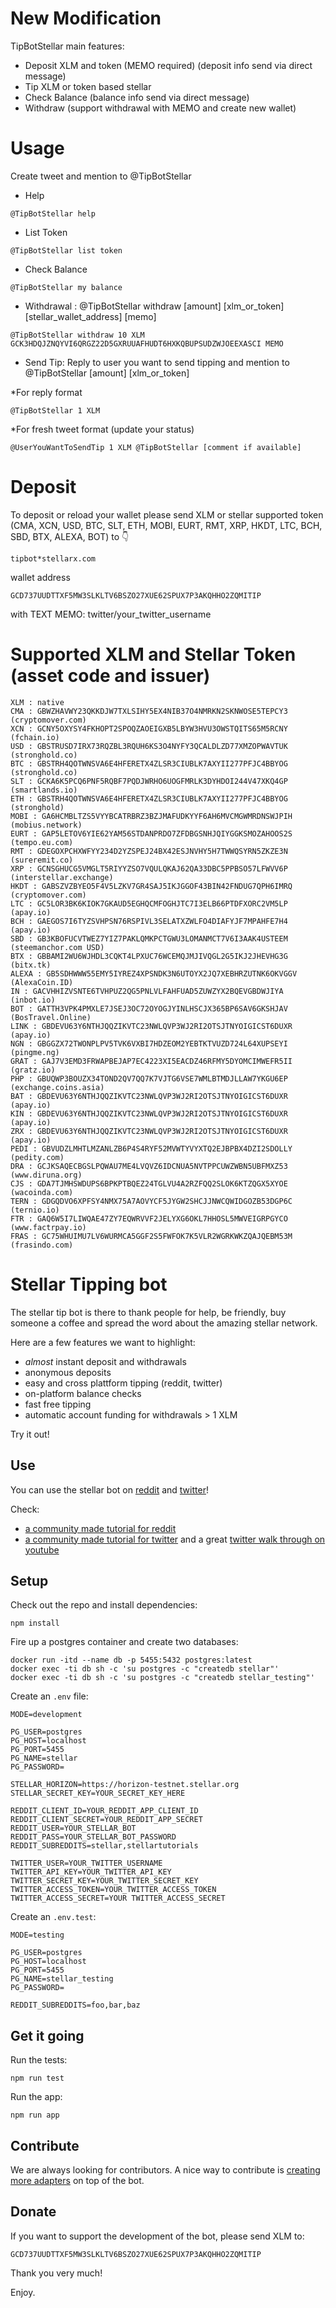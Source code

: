 # New Modification

TipBotStellar main features: 
* Deposit XLM and token (MEMO required) (deposit info send via direct message)
* Tip XLM or token based stellar
* Check Balance (balance info send via direct message)
* Withdraw (support withdrawal with MEMO and create new wallet)

# Usage
Create tweet and mention to @TipBotStellar

* Help 
```
@TipBotStellar help
```
* List Token
```
@TipBotStellar list token
```
* Check Balance
```
@TipBotStellar my balance
```
* Withdrawal : @TipBotStellar withdraw [amount] [xlm_or_token] [stellar_wallet_address] [memo]
```
@TipBotStellar withdraw 10 XLM GCK3HDQJZNQYVI6QRGZ22D5GXRUUAFHUDT6HXKQBUPSUDZWJOEEXASCI MEMO
```
* Send Tip: Reply to user you want to send tipping and mention to @TipBotStellar [amount] [xlm_or_token]

*For reply format
```
@TipBotStellar 1 XLM
```

*For fresh tweet format (update your status)
```
@UserYouWantToSendTip 1 XLM @TipBotStellar [comment if available]
```


# Deposit
To deposit or reload your wallet please send XLM or stellar supported token (CMA, XCN, USD, BTC, SLT, ETH, MOBI, EURT, RMT, XRP, HKDT, LTC, BCH, SBD, BTX, ALEXA, BOT) to 👇

```
tipbot*stellarx.com 
```

wallet address

```
GCD737UUDTTXF5MW3SLKLTV6BSZO27XUE62SPUX7P3AKQHHO2ZQMITIP
```

with TEXT MEMO: twitter/your_twitter_username

# Supported XLM and Stellar Token (asset code and issuer)
```
XLM : native
CMA : GBWZHAVWY23QKKDJW7TXLSIHY5EX4NIB37O4NMRKN2SKNWOSE5TEPCY3 (cryptomover.com)
XCN : GCNY5OXYSY4FKHOPT2SPOQZAOEIGXB5LBYW3HVU3OWSTQITS65M5RCNY (fchain.io)
USD : GBSTRUSD7IRX73RQZBL3RQUH6KS3O4NYFY3QCALDLZD77XMZOPWAVTUK (stronghold.co)
BTC : GBSTRH4QOTWNSVA6E4HFERETX4ZLSR3CIUBLK7AXYII277PFJC4BBYOG (stronghold.co)
SLT : GCKA6K5PCQ6PNF5RQBF7PQDJWRHO6UOGFMRLK3DYHDOI244V47XKQ4GP (smartlands.io)
ETH : GBSTRH4QOTWNSVA6E4HFERETX4ZLSR3CIUBLK7AXYII277PFJC4BBYOG (stronghold)
MOBI : GA6HCMBLTZS5VYYBCATRBRZ3BZJMAFUDKYYF6AH6MVCMGWMRDNSWJPIH (mobius.network)
EURT : GAP5LETOV6YIE62YAM56STDANPRDO7ZFDBGSNHJQIYGGKSMOZAHOOS2S (tempo.eu.com)
RMT : GDEGOXPCHXWFYY234D2YZSPEJ24BX42ESJNVHY5H7TWWQSYRN5ZKZE3N (sureremit.co)
XRP : GCNSGHUCG5VMGLT5RIYYZSO7VQULQKAJ62QA33DBC5PPBSO57LFWVV6P (interstellar.exchange)
HKDT : GABSZVZBYEO5F4V5LZKV7GR4SAJ5IKJGGOF43BIN42FNDUG7QPH6IMRQ (cryptomover.com)
LTC : GC5LOR3BK6KIOK7GKAUD5EGHQCMFOGHJTC7I3ELB66PTDFXORC2VM5LP (apay.io)
BCH : GAEGOS7I6TYZSVHPSN76RSPIVL3SELATXZWLFO4DIAFYJF7MPAHFE7H4 (apay.io)
SBD : GB3KBOFUCVTWEZ7YIZ7PAKLQMKPCTGWU3LOMANMCT7V6I3AAK4USTEEM (steemanchor.com USD)
BTX : GBBAMI2WU6WJHDL3CQKT4LPXUC76WCEMQJMJIVQGL2G5IKJ2JHEVHG3G (bitx.tk)
ALEXA : GB5SDHWWW55EMY5IYREZ4XPSNDK3N6UTOYX2JQ7XEBHRZUTNK6OKVGGV (AlexaCoin.ID)
IN : GACVHHIZVSNTE6TVHPUZ2QG5PNLVLFAHFUAD5ZUWZYX2BQEVGBDWJIYA (inbot.io)
BOT : GATTH3VPK4PMXLE7JSEJ3OC72OYOGJYINLHSCJX365BP6SAV6GKSHJAV (BosTravel.Online)
LINK : GBDEVU63Y6NTHJQQZIKVTC23NWLQVP3WJ2RI2OTSJTNYOIGICST6DUXR (apay.io)
NGN : GBGGZX72TWONPLPV5TVK6VXBI7HDZEOM2YEBTKTVUZD724L64XUPSEYI (pingme.ng)
GRAT : GAJ7V3EMD3FRWAPBEJAP7EC4223XI5EACDZ46RFMY5DYOMCIMWEFR5II (gratz.io)
PHP : GBUQWP3BOUZX34TOND2QV7QQ7K7VJTG6VSE7WMLBTMDJLLAW7YKGU6EP (exchange.coins.asia)
BAT : GBDEVU63Y6NTHJQQZIKVTC23NWLQVP3WJ2RI2OTSJTNYOIGICST6DUXR (apay.io)
KIN : GBDEVU63Y6NTHJQQZIKVTC23NWLQVP3WJ2RI2OTSJTNYOIGICST6DUXR (apay.io)
ZRX : GBDEVU63Y6NTHJQQZIKVTC23NWLQVP3WJ2RI2OTSJTNYOIGICST6DUXR (apay.io)
PEDI : GBVUDZLMHTLMZANLZB6P4S4RYF52MVWTYVYXTQ2EJBPBX4DZI2SDOLLY (pedity.com)
DRA : GCJKSAQECBGSLPQWAU7ME4LVQVZ6IDCNUA5NVTPPCUWZWBN5UBFMXZ53 (www.diruna.org)
CJS : GDA7TJMHSWDUPS6BPKPTBQEZ24TGLVU4A2RZFQQ2SLOK6KTZQGX5XYOE (wacoinda.com)
TERN : GDGQDVO6XPFSY4NMX75A7AOVYCF5JYGW2SHCJJNWCQWIDGOZB53DGP6C (ternio.io)
FTR : GAQ6W5I7LIWQAE47ZY7EQWRVVF2JELYXG6OKL7HHOSL5MWVEIGRPGYCO (www.factrpay.io)
FRAS : GC75WHUIMU7LV6WURMCA5GGF2S5FWFOK7K5VLR2WGRKWKZQAJQEBM53M (frasindo.com)
```


# Stellar Tipping bot

The stellar tip bot is there to thank people for help, be friendly, buy someone a coffee and spread the word about the amazing stellar network.

Here are a few features we want to highlight:

- *almost* instant deposit and withdrawals
- anonymous deposits
- easy and cross plattform tipping (reddit, twitter)
- on-platform balance checks
- fast free tipping
- automatic account funding for withdrawals > 1 XLM

Try it out!

## Use

You can use the stellar bot on [reddit](https://www.lumenauts.com/tutorials/how-to-tip-with-the-stellar-subreddit-tipping-bot) and [twitter](https://twitter.com/xlm_bot)!

Check:

- [a community made tutorial for reddit](https://www.lumenauts.com/tutorials/how-to-tip-with-the-stellar-subreddit-tipping-bot)
- [a community made tutorial for twitter](https://www.lumenauts.com/tutorials/how-to-tip-with-the-lumen-twitter-tipping-bot) and a great [twitter walk through on youtube](https://www.youtube.com/watch?v=MXZF0RY8D20&feature=youtu.be)

## Setup

Check out the repo and install dependencies:

```
npm install
```

Fire up a postgres container and create two databases:

```
docker run -itd --name db -p 5455:5432 postgres:latest
docker exec -ti db sh -c 'su postgres -c "createdb stellar"'
docker exec -ti db sh -c 'su postgres -c "createdb stellar_testing"'
```

Create an `.env` file:

```
MODE=development

PG_USER=postgres
PG_HOST=localhost
PG_PORT=5455
PG_NAME=stellar
PG_PASSWORD=

STELLAR_HORIZON=https://horizon-testnet.stellar.org
STELLAR_SECRET_KEY=YOUR_SECRET_KEY_HERE

REDDIT_CLIENT_ID=YOUR_REDDIT_APP_CLIENT_ID
REDDIT_CLIENT_SECRET=YOUR_REDDIT_APP_SECRET
REDDIT_USER=YOUR_STELLAR_BOT
REDDIT_PASS=YOUR_STELLAR_BOT_PASSWORD
REDDIT_SUBREDDITS=stellar,stellartutorials

TWITTER_USER=YOUR_TWITTER_USERNAME
TWITTER_API_KEY=YOUR_TWITTER_API_KEY
TWITTER_SECRET_KEY=YOUR_TWITTER_SECRET_KEY
TWITTER_ACCESS_TOKEN=YOUR_TWITTER_ACCESS_TOKEN
TWITTER_ACCESS_SECRET=YOUR TWITTER_ACCESS_SECRET

```

Create an `.env.test`:

```
MODE=testing

PG_USER=postgres
PG_HOST=localhost
PG_PORT=5455
PG_NAME=stellar_testing
PG_PASSWORD=

REDDIT_SUBREDDITS=foo,bar,baz
```

## Get it going

Run the tests:

```
npm run test
```

Run the app:

```
npm run app
```

## Contribute

We are always looking for contributors. A nice way to contribute is [creating more adapters](https://github.com/shredding/stellar-bot/wiki/How-To:-Create-an-adapter) on top of the bot.

## Donate

If you want to support the development of the bot, please send XLM to:

`GCD737UUDTTXF5MW3SLKLTV6BSZO27XUE62SPUX7P3AKQHHO2ZQMITIP`

Thank you very much!

Enjoy.
